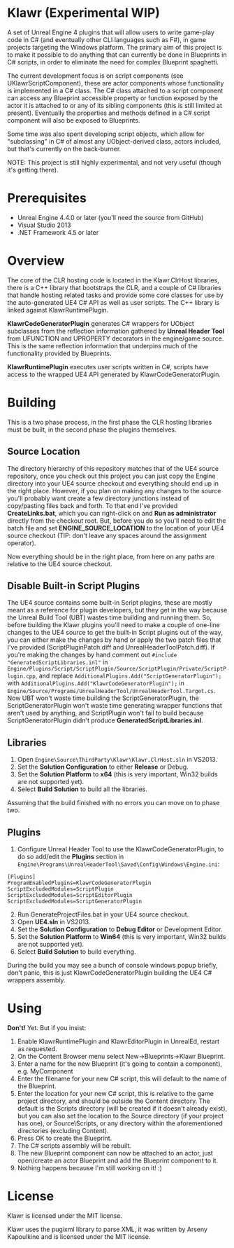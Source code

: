 Klawr (Experimental WIP)
================
A set of Unreal Engine 4 plugins that will allow users to write game-play code in C# (and eventually other CLI languages such as F#), in game projects targeting the Windows platform. The primary aim of this project is to make it possible to do anything that can currently be done in Blueprints in C# scripts, in order to eliminate the need for complex Blueprint spaghetti.

The current development focus is on script components (see UKlawrScriptComponent), these are actor components whose functionality is implemented in a C# class. The C# class attached to a script component can access any Blueprint accessible property or function exposed by the actor it is attached to or any of its sibling components (this is still limited at present). Eventually the properties and methods defined in a C# script component will also be exposed to Blueprints.

Some time was also spent developing script objects, which allow for "subclassing" in C# of almost any UObject-derived class, actors included, but that's currently on the back-burner.

NOTE: This project is still highly experimental, and not very useful (though it's getting there).

Prerequisites
========
- Unreal Engine 4.4.0 or later (you'll need the source from GitHub)
- Visual Studio 2013
- .NET Framework 4.5 or later

Overview
======
The core of the CLR hosting code is located in the Klawr.ClrHost libraries, there is a C++ library that bootstraps the CLR, and a couple of C# libraries that handle hosting related tasks and provide some core classes for use by the auto-generated UE4 C# API as well as user scripts. The C++ library is linked against KlawrRuntimePlugin.

**KlawrCodeGeneratorPlugin** generates C# wrappers for UObject subclasses from the reflection information gathered by  **Unreal Header Tool** from UFUNCTION and UPROPERTY decorators in the engine/game source. This is the same reflection information that underpins much of the functionality provided by Blueprints.

**KlawrRuntimePlugin** executes user scripts written in C#, scripts have access to the wrapped UE4 API generated by KlawrCodeGeneratorPlugin.

Building
======
This is a two phase process, in the first phase the CLR hosting libraries must be built, in the second phase the plugins themselves.

Source Location
-----------------
The directory hierarchy of this repository matches that of the UE4 source repository, once you check out this project you can just copy the Engine directory into your UE4 source checkout and everything should end up in the right place. However, if you plan on making any changes to the source you'll probably want create a few directory junctions instead of copy/pasting files back and forth. To that end I've provided **CreateLinks.bat**, which you can right-click on and **Run as administrator** directly from the checkout root. But, before you do so you'll need to edit the batch file and set **ENGINE\_SOURCE\_LOCATION** to the location of your UE4 source checkout (TIP: don't leave any spaces around the assignment operator).

Now everything should be in the right place, from here on any paths are relative to the UE4 source checkout.

Disable Built-in Script Plugins
-------------------------------
The UE4 source contains some built-in Script plugins, these are mostly meant as a reference for plugin developers, but they get in the way because the Unreal Build Tool (UBT) wastes time building and running them. So, before building the Klawr plugins you'll need to make a couple of one-line changes to the UE4 source to get the built-in Script plugins out of the way, you can either make the changes by hand or apply the two patch files that I've provided (ScriptPluginPatch.diff and UnrealHeaderToolPatch.diff). If you're making the changes by hand comment out `#include "GeneratedScriptLibraries.inl"` in `Engine/Plugins/Script/ScriptPlugin/Source/ScriptPlugin/Private/ScriptPlugin.cpp`, and replace `AdditionalPlugins.Add("ScriptGeneratorPlugin");` with `AdditionalPlugins.Add("KlawrCodeGeneratorPlugin");` in `Engine/Source/Programs/UnrealHeaderTool/UnrealHeaderTool.Target.cs`. Now UBT won't waste time building the ScriptGeneratorPlugin, the ScriptGeneratorPlugin won't waste time generating wrapper functions that aren't used by anything, and ScriptPlugin won't fail to build because ScriptGeneratorPlugin didn't produce **GeneratedScriptLibraries.inl**.

Libraries
---------
1. Open `Engine\Source\ThirdParty\Klawr\Klawr.ClrHost.sln` in VS2013.
2. Set the **Solution Configuration** to either **Release** or Debug.
3. Set the **Solution Platform** to **x64** (this is very important, Win32 builds are not supported yet).
4. Select **Build Solution** to build all the libraries.

Assuming that the build finished with no errors you can move on to phase two.

Plugins
--------
1. Configure Unreal Header Tool to use the KlawrCodeGeneratorPlugin, to do so add/edit the **Plugins** section in `Engine\Programs\UnrealHeaderTool\Saved\Config\Windows\Engine.ini`:
```
[Plugins]
ProgramEnabledPlugins=KlawrCodeGeneratorPlugin
ScriptExcludedModules=ScriptPlugin
ScriptExcludedModules=ScriptEditorPlugin
ScriptExcludedModules=ScriptGeneratorPlugin
```
2. Run GenerateProjectFiles.bat in your UE4 source checkout.
3.  Open **UE4.sln** in VS2013.
4.  Set the **Solution Configuration** to **Debug Editor** or Development Editor.
5.  Set the **Solution Platform** to **Win64** (this is very important, Win32 builds are not supported yet).
6. Select **Build Solution** to build everything.

During the build you may see a bunch of console windows popup briefly, don't panic, this is just KlawrCodeGeneratorPlugin building the UE4 C# wrappers assembly.

Using
====
**Don't!** Yet. But if you insist:

1. Enable KlawrRuntimePlugin and KlawrEditorPlugin in UnrealEd, restart as requested.
2. On the Content Browser menu select New->Blueprints->Klawr Blueprint.
3. Enter a name for the new Blueprint (it's going to contain a component), e.g. MyComponent
4. Enter the filename for your new C# script, this will default to the name of the Blueprint.
5. Enter the location for your new C# script, this is relative to the game project directory, and should be outside the Content directory. The default is the Scripts directory (will be created if it doesn't already exist), but you can also set the location to the Source directory (if your project has one), or Source\Scripts, or any directory within the aforementioned directories (excluding Content).
6. Press OK to create the Blueprint.
7. The C# scripts assembly will be rebuilt.
8. The new Blueprint component can now be attached to an actor, just open/create an actor Blueprint and add the Blueprint component to it.
9. Nothing happens because I'm still working on it! :)

License
=====
Klawr is licensed under the MIT license.

Klawr uses the pugixml library to parse XML, it was written by Arseny Kapoulkine and is licensed under the MIT license.
